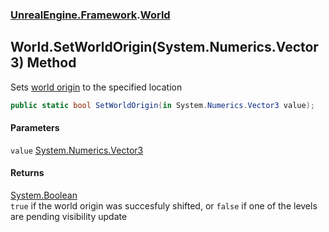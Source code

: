 ### [UnrealEngine.Framework](./UnrealEngine-Framework.md 'UnrealEngine.Framework').[World](./World.md 'UnrealEngine.Framework.World')
## World.SetWorldOrigin(System.Numerics.Vector3) Method
Sets <a href="https://docs.unrealengine.com/en-US/Engine/LevelStreaming/WorldBrowser/index.html">world origin</a> to the specified location  
```csharp
public static bool SetWorldOrigin(in System.Numerics.Vector3 value);
```
#### Parameters
<a name='UnrealEngine-Framework-World-SetWorldOrigin(System-Numerics-Vector3)-value'></a>
`value` [System.Numerics.Vector3](https://docs.microsoft.com/en-us/dotnet/api/System.Numerics.Vector3 'System.Numerics.Vector3')  
  
#### Returns
[System.Boolean](https://docs.microsoft.com/en-us/dotnet/api/System.Boolean 'System.Boolean')  
`true` if the world origin was succesfuly shifted, or `false` if one of the levels are pending visibility update  

